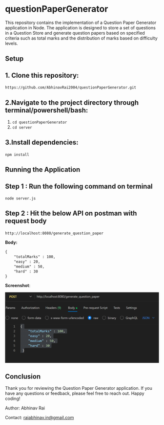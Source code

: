 # questionPaperGenerator

This repository contains the implementation of a Question Paper Generator application in Node. The application is designed to store a set of questions in a Question Store and generate question papers based on specified criteria such as total marks and the distribution of marks based on difficulty levels.

## Setup

## 1. Clone this repository: 
`https://github.com/AbhinavRai2004/questionPaperGenerator.git`

## 2.Navigate to the project directory through terminal/powershell/bash: 
1. `cd questionPaperGenerator`
2.  `cd server`

## 3.Install dependencies:
 `npm install`
 
## Running the Application

## Step 1 : Run the following command on terminal
 `node server.js`
## Step 2 : Hit the below API on postman with request body
 `http://localhost:8080/generate_question_paper`

**Body:**
```
{
    "totalMarks" : 100,
    "easy" : 20,
    "medium" : 50,
    "hard" : 30       
}
```

**Screenshot**:

![Alt Text](image.png)
  
## Conclusion
Thank you for reviewing the Question Paper Generator application. If you have any questions or feedback, please feel free to reach out. Happy coding!

Author: Abhinav Rai

Contact: <raiabhinav.in@gmail.com>